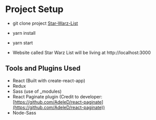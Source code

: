 # Project Setup
- git clone project [Star-Warz-List](https://github.com/DarrellRichards/Star-Warz-List)
- yarn install
- yarn start

- Website called Star Warz List will be living at http://localhost:3000

## Tools and Plugins Used

- React (Built with create-react-app)
- Redux
- Sass (use of _modules)
- React Paginate plugin (Credit to developer: [https://github.com/AdeleD/react-paginate](https://github.com/AdeleD/react-paginate))
- Node-Sass
